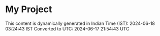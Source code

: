 # My Project

This content is dynamically generated in Indian Time (IST): 2024-06-18 03:24:43 IST
Converted to UTC: 2024-06-17 21:54:43 UTC
